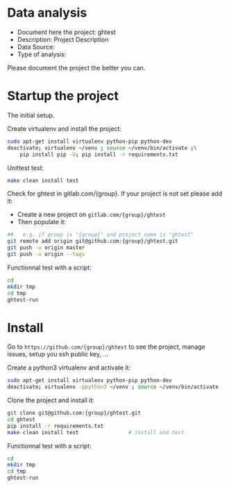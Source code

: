 # Data analysis
- Document here the project: ghtest
- Description: Project Description
- Data Source:
- Type of analysis:

Please document the project the better you can.

# Startup the project

The initial setup.

Create virtualenv and install the project:
```bash
sudo apt-get install virtualenv python-pip python-dev
deactivate; virtualenv ~/venv ; source ~/venv/bin/activate ;\
    pip install pip -U; pip install -r requirements.txt
```

Unittest test:
```bash
make clean install test
```

Check for ghtest in gitlab.com/{group}.
If your project is not set please add it:

- Create a new project on `gitlab.com/{group}/ghtest`
- Then populate it:

```bash
##   e.g. if group is "{group}" and project_name is "ghtest"
git remote add origin git@github.com:{group}/ghtest.git
git push -u origin master
git push -u origin --tags
```

Functionnal test with a script:

```bash
cd
mkdir tmp
cd tmp
ghtest-run
```

# Install

Go to `https://github.com/{group}/ghtest` to see the project, manage issues,
setup you ssh public key, ...

Create a python3 virtualenv and activate it:

```bash
sudo apt-get install virtualenv python-pip python-dev
deactivate; virtualenv -ppython3 ~/venv ; source ~/venv/bin/activate
```

Clone the project and install it:

```bash
git clone git@github.com:{group}/ghtest.git
cd ghtest
pip install -r requirements.txt
make clean install test                # install and test
```
Functionnal test with a script:

```bash
cd
mkdir tmp
cd tmp
ghtest-run
```
